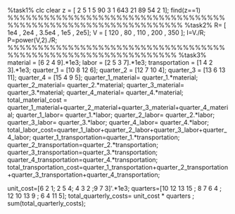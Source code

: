 %task1%
clc
clear
z = [ 2 5 1 5 90 3 1 643 21 89 54 2 1];
find(z==1)
%%%%%%%%%%%%%%%%%%%%%%%%%%%%%%%%%%%%%%%%%%%%%%%%%%%%%%%%%%%%%%%%%
%task2%
R= [ 1e4 , 2e4 , 3.5e4 , 1e5 , 2e5];
V = [ 120 , 80 , 110 , 200 , 350 ];
I=V./R;
P=power(V,2)./R;
%%%%%%%%%%%%%%%%%%%%%%%%%%%%%%%%%%%%%%%%%%%%%%%%%%%%%%%%%%%%%%%%
%task3%
material = [6 2 4 9].*1e3;
labor = [2 5 3 7].*1e3;
transportation = [1 4 2 3].*1e3;
quarter_1 = [10 8 12 6];
quarter_2 = [12 7 10 4];
quarter_3 = [13 6 13 11];
quarter_4 = [15 4 9 5];
quarter_1_material= quarter_1.*material;
quarter_2_material= quarter_2.*material;
quarter_3_material= quarter_3.*material;
quarter_4_material= quarter_4.*material;
total_material_cost  = quarter_1_material+quarter_2_material+quarter_3_material+quarter_4_material;
quarter_1_labor= quarter_1.*labor;
quarter_2_labor= quarter_2.*labor;
quarter_3_labor= quarter_3.*labor;
quarter_4_labor= quarter_4.*labor;
total_labor_cost=quarter_1_labor+quarter_2_labor+quarter_3_labor+quarter_4_labor;
quarter_1_transportation=quarter_1.*transportation;
quarter_2_transportation=quarter_2.*transportation;
quarter_3_transportation=quarter_3.*transportation;
quarter_4_transportation=quarter_4.*transportation;
total_transportation_cost=quarter_1_transportation+quarter_2_transportation+quarter_3_transportation+quarter_4_transportation;

unit_cost=[6 2 1; 2 5 4; 4 3 2 ;9 7 3]'.*1e3;
quarters=[10 12 13 15 ; 8 7 6 4 ; 12 10 13 9 ; 6 4 11 5];
total_quarterly_costs= unit_cost * quarters ;
sum(total_quarterly_costs);
